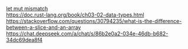[let mut mismatch](https://chat.deepseek.com/a/chat/s/f6e839d2-785c-4677-a05f-8d62b844fcb0)  
https://doc.rust-lang.org/book/ch03-02-data-types.html  
https://stackoverflow.com/questions/30794235/what-is-the-difference-between-a-slice-and-an-array  
https://chat.deepseek.com/a/chat/s/86b2e0a2-034e-46db-b682-34dc69dea8f4  
